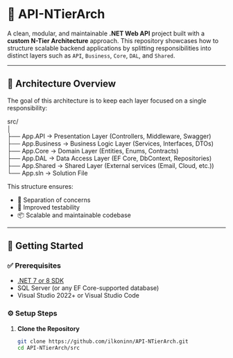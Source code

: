 # 🧱 API-NTierArch

A clean, modular, and maintainable **.NET Web API** project built with a **custom N-Tier Architecture** approach. This repository showcases how to structure scalable backend applications by splitting responsibilities into distinct layers such as `API`, `Business`, `Core`, `DAL`, and `Shared`.

---

## 🧠 Architecture Overview

The goal of this architecture is to keep each layer focused on a single responsibility:

src/ <br/>
│ <br/>
├── App.API → Presentation Layer (Controllers, Middleware, Swagger) <br/>
├── App.Business → Business Logic Layer (Services, Interfaces, DTOs) <br/>
├── App.Core → Domain Layer (Entities, Enums, Contracts) <br/>
├── App.DAL → Data Access Layer (EF Core, DbContext, Repositories) <br/>
├── App.Shared → Shared Layer (External services (Email, Cloud, etc.)) <br/>
└── App.sln → Solution File <br/>


This structure ensures:

- 🧩 Separation of concerns  
- 🧪 Improved testability  
- 📦 Scalable and maintainable codebase

---

## 🚀 Getting Started

### ✅ Prerequisites

- [.NET 7 or 8 SDK](https://dotnet.microsoft.com/download)
- SQL Server (or any EF Core-supported database)
- Visual Studio 2022+ or Visual Studio Code

### ⚙️ Setup Steps

1. **Clone the Repository**
   ```bash
   git clone https://github.com/ilkoninn/API-NTierArch.git
   cd API-NTierArch/src
